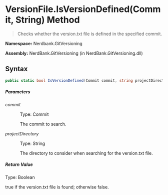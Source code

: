 # VersionFile.IsVersionDefined(Commit, String) Method
> Checks whether the version.txt file is defined in the specified commit.

**Namespace:** Nerdbank.GitVersioning

**Assembly:** NerdBank.GitVersioning (in NerdBank.GitVersioning.dll)
## Syntax
~~~~csharp
public static bool IsVersionDefined(Commit commit, string projectDirectory = null);
~~~~
##### Parameters
*commit*

&nbsp;&nbsp;&nbsp;&nbsp;&nbsp;&nbsp;&nbsp;&nbsp;&nbsp;&nbsp;&nbsp;&nbsp;Type: Commit

&nbsp;&nbsp;&nbsp;&nbsp;&nbsp;&nbsp;&nbsp;&nbsp;&nbsp;&nbsp;&nbsp;&nbsp;The commit to search.


*projectDirectory*

&nbsp;&nbsp;&nbsp;&nbsp;&nbsp;&nbsp;&nbsp;&nbsp;&nbsp;&nbsp;&nbsp;&nbsp;Type: String

&nbsp;&nbsp;&nbsp;&nbsp;&nbsp;&nbsp;&nbsp;&nbsp;&nbsp;&nbsp;&nbsp;&nbsp;The directory to consider when searching for the version.txt file.


##### Return Value
Type: Boolean

true if the version.txt file is found; otherwise false.

